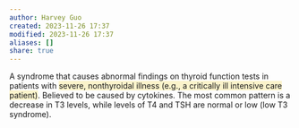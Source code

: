 ```yaml
---
author: Harvey Guo
created: 2023-11-26 17:37
modified: 2023-11-26 17:37
aliases: []
share: true
---
```


A syndrome that causes abnormal findings on thyroid function tests in patients with <span style="background:rgba(240, 200, 0, 0.2)">severe, nonthyroidal illness (e.g., a critically ill intensive care patient)</span>. Believed to be caused by cytokines. The most common pattern is a decrease in T3 levels, while levels of T4 and TSH are normal or low (low T3 syndrome).  
